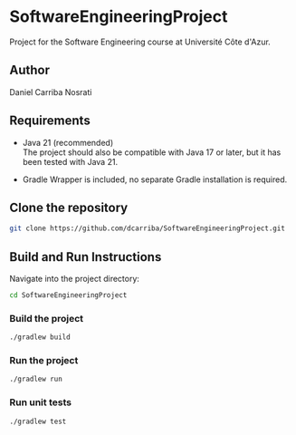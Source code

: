 # SoftwareEngineeringProject

Project for the Software Engineering course at Université Côte d'Azur.

## Author

Daniel Carriba Nosrati

## Requirements

- Java 21 (recommended) <br>
The project should also be compatible with Java 17 or later, but it has been tested with Java 21.

- Gradle Wrapper is included, no separate Gradle installation is required.

## Clone the repository

```bash
git clone https://github.com/dcarriba/SoftwareEngineeringProject.git
```

## Build and Run Instructions

Navigate into the project directory:

```bash
cd SoftwareEngineeringProject
```

### Build the project

```bash
./gradlew build
```

### Run the project

```bash
./gradlew run
```

### Run unit tests

```bash
./gradlew test
```
